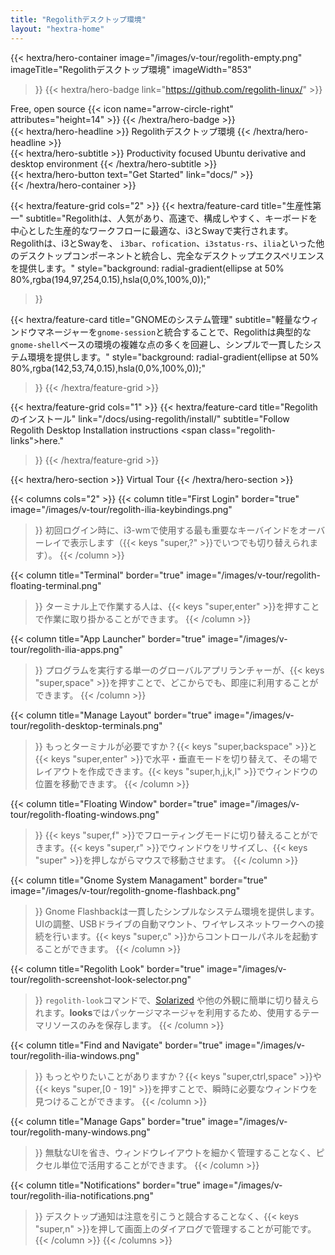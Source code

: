 ```yaml
---
title: "Regolithデスクトップ環境"
layout: "hextra-home"
---
```


{{< hextra/hero-container
  image="/images/v-tour/regolith-empty.png"
  imageTitle="Regolithデスクトップ環境"
  imageWidth="853"
>}}
{{< hextra/hero-badge link="https://github.com/regolith-linux/" >}}
  <div class="hx-w-2 hx-h-2 hx-rounded-full hx-bg-primary-400"></div>
  <span>Free, open source</span>
  {{< icon name="arrow-circle-right" attributes="height=14" >}}
{{< /hextra/hero-badge >}}

<div class="hx-mt-6 hx-mb-6">
{{< hextra/hero-headline >}}
  Regolithデスクトップ環境
{{< /hextra/hero-headline >}}
</div>

<div class="hx-mt-6 hx-mb-6"">
{{< hextra/hero-subtitle >}}
  Productivity focused Ubuntu derivative and desktop environment
{{< /hextra/hero-subtitle >}}
</div>

<div class="hx-mt-6 hx-mb-6"">
{{< hextra/hero-button text="Get Started" link="docs/" >}}
</div>
{{< /hextra/hero-container >}}

<div class="hx-mt-6"></div>
<div class="hx-mt-6"></div>
<div class="hx-mt-6"></div>

{{< hextra/feature-grid cols="2" >}}
  {{< hextra/feature-card
    title="生産性第一"
    subtitle="Regolithは、人気があり、高速で、構成しやすく、キーボードを中心とした生産的なワークフローに最適な、i3とSwayで実行されます。Regolithは、i3とSwayを、 `i3bar`、`rofication`、`i3status-rs`、`ilia`といった他のデスクトップコンポーネントと統合し、完全なデスクトップエクスペリエンスを提供します。"
    style="background: radial-gradient(ellipse at 50% 80%,rgba(194,97,254,0.15),hsla(0,0%,100%,0));"
  >}}

  {{< hextra/feature-card
    title="GNOMEのシステム管理"
    subtitle="軽量なウィンドウマネージャーを`gnome-session`と統合することで、Regolithは典型的な`gnome-shell`ベースの環境の複雑な点の多くを回避し、シンプルで一貫したシステム環境を提供します。"
    style="background: radial-gradient(ellipse at 50% 80%,rgba(142,53,74,0.15),hsla(0,0%,100%,0));"
  >}}
{{< /hextra/feature-grid >}}

<div class="hx-mt-6"></div>

{{< hextra/feature-grid cols="1" >}}
  {{< hextra/feature-card
    title="Regolithのインストール"
    link="/docs/using-regolith/install/"
    subtitle="Follow Regolith Desktop Installation instructions <span class=\"regolith-links\">here</span>."
  >}}
{{< /hextra/feature-grid >}}

<div class="hx-mt-6 hx-mb-6"></div>
<div class="hx-mt-6 hx-mb-6"></div>
{{< hextra/hero-section >}}
  Virtual Tour
{{< /hextra/hero-section >}}

{{< columns cols="2" >}}
  {{< column
      title="First Login"
      border="true"
      image="/images/v-tour/regolith-ilia-keybindings.png"
  >}}
    初回ログイン時に、i3-wmで使用する最も重要なキーバインドをオーバーレイで表示します（{{< keys "super,?" >}}でいつでも切り替えられます）。
  {{< /column >}}

  {{< column
      title="Terminal"
      border="true"
      image="/images/v-tour/regolith-floating-terminal.png"
  >}}
    ターミナル上で作業する人は、{{< keys "super,enter" >}}を押すことで作業に取り掛かることができます。
  {{< /column >}}

  {{< column
      title="App Launcher"
      border="true"
      image="/images/v-tour/regolith-ilia-apps.png"
  >}}
    プログラムを実行する単一のグローバルアプリランチャーが、{{< keys "super,space" >}}を押すことで、どこからでも、即座に利用することができます。
  {{< /column >}}

  {{< column
      title="Manage Layout"
      border="true"
      image="/images/v-tour/regolith-desktop-terminals.png"
  >}}
    もっとターミナルが必要ですか？{{< keys "super,backspace" >}}と{{< keys "super,enter" >}}で水平・垂直モードを切り替えて、その場でレイアウトを作成できます。{{< keys "super,h,j,k,l" >}}でウィンドウの位置を移動できます。
  {{< /column >}}

  {{< column
    title="Floating Window"
    border="true"
    image="/images/v-tour/regolith-floating-windows.png"
  >}}
    {{< keys "super,f" >}}でフローティングモードに切り替えることができます。{{< keys "super,r" >}}でウィンドウをリサイズし、{{< keys "super" >}}を押しながらマウスで移動させます。
  {{< /column >}}

  {{< column
      title="Gnome System Managament"
      border="true"
      image="/images/v-tour/regolith-gnome-flashback.png"
  >}}
    Gnome Flashbackは一貫したシンプルなシステム環境を提供します。 UIの調整、USBドライブの自動マウント、ワイヤレスネットワークへの接続を行います。{{< keys "super,c" >}}からコントロールパネルを起動することができます。
  {{< /column >}}

  {{< column
      title="Regolith Look"
      border="true"
      image="/images/v-tour/regolith-screenshot-look-selector.png"
  >}}
    <code>regolith-look</code>コマンドで、<a href="https://ethanschoonover.com/solarized" class="regolith-links">Solarized</a> や他の外観に簡単に切り替えられます。<b>looks</b>ではパッケージマネージャを利用するため、使用するテーマリソースのみを保存します。 
  {{< /column >}}

  {{< column
      title="Find and Navigate"
      border="true"
      image="/images/v-tour/regolith-ilia-windows.png"
  >}}
    もっとやりたいことがありますか？{{< keys "super,ctrl,space" >}}や{{< keys "super,[0 - 19]" >}}を押すことで、瞬時に必要なウィンドウを見つけることができます。
  {{< /column >}}

  {{< column
      title="Manage Gaps"
      border="true"
      image="/images/v-tour/regolith-many-windows.png"
  >}}
    無駄なUIを省き、ウィンドウレイアウトを細かく管理することなく、ピクセル単位で活用することができます。
  {{< /column >}}

  {{< column
      title="Notifications"
      border="true"
      image="/images/v-tour/regolith-ilia-notifications.png"
  >}}
    デスクトップ通知は注意を引こうと競合することなく、{{< keys "super,n" >}}を押して画面上のダイアログで管理することが可能です。
  {{< /column >}}
{{< /columns >}}

